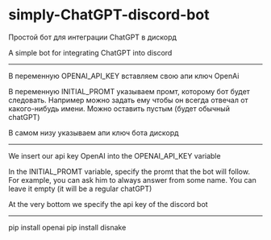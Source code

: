 # simply-ChatGPT-discord-bot
Простой бот для интеграции ChatGPT в дискорд

A simple bot for integrating ChatGPT into discord

-------------------------------------------------------------------------------------------------------------------------------

В переменную OPENAI_API_KEY вставляем свою апи ключ OpenAi

В переменную INITIAL_PROMT указываем промт, которому бот будет следовать. Например можно задать ему чтобы он всегда отвечал
от какого-нибудь имени. Можно оставить пустым (будет обычный chatGPT)

В самом низу указываем апи ключ бота дискорд

-------------------------------------------------------------------------------------------------------------------------------

We insert our api key OpenAI into the OPENAI_API_KEY variable

In the INITIAL_PROMT variable, specify the promt that the bot will follow. For example, you can ask him to always answer
from some name. You can leave it empty (it will be a regular chatGPT)

At the very bottom we specify the api key of the discord bot

-------------------------------------------------------------------------------------------------------------------------------

pip install openai
pip install disnake
